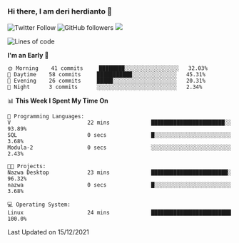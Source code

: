### Hi there, I am deri herdianto 👋
![Twitter Follow](https://img.shields.io/twitter/follow/deikatsuo?label=Follow)
![GitHub followers](https://img.shields.io/github/followers/deikatsuo?label=Follow&style=social)
![](https://visitor-badge.glitch.me/badge?page_id=deikatsuo.deikatsuo)

<!--
**deikatsuo/deikatsuo** is a ✨ _special_ ✨ repository because its `README.md` (this file) appears on your GitHub profile.

Here are some ideas to get you started:

- 🔭 I’m currently working on ...
- 🌱 I’m currently learning ...
- 👯 I’m looking to collaborate on ...
- 🤔 I’m looking for help with ...
- 💬 Ask me about ...
- 📫 How to reach me: ...
- 😄 Pronouns: ...
- ⚡ Fun fact: ...
-->

<!--START_SECTION:waka-->
![Lines of code](https://img.shields.io/badge/From%20Hello%20World%20I%27ve%20Written-82%20Thousand%20lines%20of%20code-blue)

**I'm an Early 🐤** 

```text
🌞 Morning    41 commits     ████████░░░░░░░░░░░░░░░░░   32.03% 
🌆 Daytime    58 commits     ███████████░░░░░░░░░░░░░░   45.31% 
🌃 Evening    26 commits     █████░░░░░░░░░░░░░░░░░░░░   20.31% 
🌙 Night      3 commits      ░░░░░░░░░░░░░░░░░░░░░░░░░   2.34%

```


📊 **This Week I Spent My Time On** 

```text
💬 Programming Languages: 
V                        22 mins             ███████████████████████░░   93.89% 
SQL                      0 secs              █░░░░░░░░░░░░░░░░░░░░░░░░   3.68% 
Modula-2                 0 secs              ░░░░░░░░░░░░░░░░░░░░░░░░░   2.43%

🐱‍💻 Projects: 
Nazwa Desktop            23 mins             ████████████████████████░   96.32% 
nazwa                    0 secs              █░░░░░░░░░░░░░░░░░░░░░░░░   3.68%

💻 Operating System: 
Linux                    24 mins             █████████████████████████   100.0%

```


 Last Updated on 15/12/2021
<!--END_SECTION:waka-->
